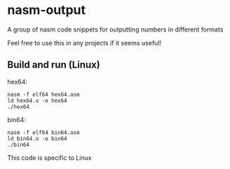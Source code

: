 # nasm-output
A group of nasm code snippets for outputting numbers in different formats

Feel free to use this in any projects if it seems useful!

## Build and run (Linux)
hex64:
```
nasm -f elf64 hex64.asm
ld hex64.o -o hex64
./hex64
```

bin64:
```
nasm -f elf64 bin64.asm
ld bin64.o -o bin64
./bin64
```
This code is specific to Linux
